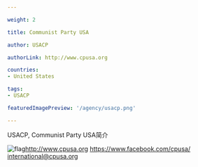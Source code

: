 ```yaml
---

weight: 2

title: Communist Party USA

author: USACP

authorLink: http://www.cpusa.org 

countries: 
- United States

tags: 
- USACP

featuredImagePreview: '/agency/usacp.png'

---
```


USACP, Communist Party USA简介 

<!--more-->

![flag](/agency/usacp.png)http://www.cpusa.org https://www.facebook.com/cpusa/ international@cpusa.org
